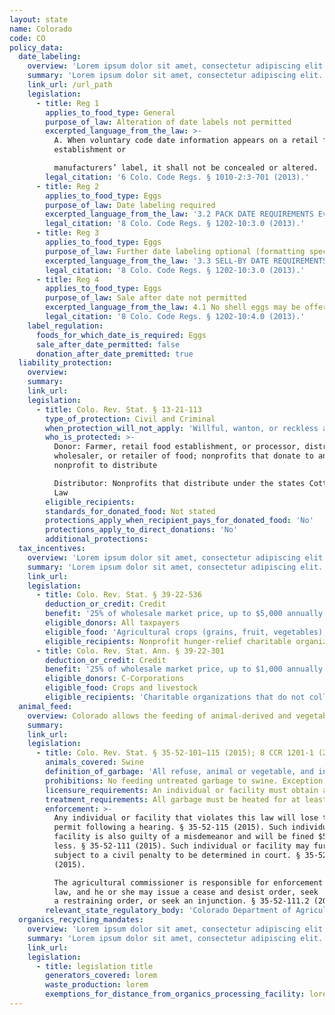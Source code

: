 ```yaml
---
layout: state
name: Colorado
code: CO
policy_data:
  date_labeling:
    overview: 'Lorem ipsum dolor sit amet, consectetur adipiscing elit. Curabitur tellus mi, consequat at laoreet eget, vestibulum nec dolor. Vivamus volutpat quam ac quam bibendum rutrum.'
    summary: 'Lorem ipsum dolor sit amet, consectetur adipiscing elit. Curabitur tellus mi, consequat at laoreet eget, vestibulum nec dolor. Vivamus volutpat quam ac quam bibendum rutrum.'
    link_url: /url_path
    legislation:
      - title: Reg 1
        applies_to_food_type: General
        purpose_of_law: Alteration of date labels not permitted
        excerpted_language_from_the_law: >-
          A. When voluntary code date information appears on a retail food
          establishment or

          manufacturers’ label, it shall not be concealed or altered.
        legal_citation: '6 Colo. Code Regs. § 1010-2:3-701 (2013).'
      - title: Reg 2
        applies_to_food_type: Eggs
        purpose_of_law: Date labeling required
        excerpted_language_from_the_law: '3.2 PACK DATE REQUIREMENTS Every case, carton, or container of shell eggs at the time of packing shall have legibly printed thereon, in numerals not less than one-eighth inch in height, the date the eggs are first packed, which shall be referred to in these rules as the “pack date.” The pack date shall be stated numerically by month and day (e.g., 1/15), or by the numbered consecutive day of the year (e.g., 123, being the 123rd consecutive day of the year).'
        legal_citation: '8 Colo. Code Regs. § 1202-10:3.0 (2013).'
      - title: Reg 3
        applies_to_food_type: Eggs
        purpose_of_law: Further date labeling optional (formatting specified if used)
        excerpted_language_from_the_law: '3.3 SELL-BY DATE REQUIREMENTS Every case, carton, or container of shell eggs may, but need not have legibly printed thereon, . . . a date by which the eggs must be sold, which shall be referred to in these rules as the “sell-by date.” The sell-by date shall be no more than 30 days after the pack date. It shall be stated by month and day using the three-letter abbreviation of the month followed by the numerical day of the month (e.g., Jan 15), and preceded by the term SELL BY or EXP.'
        legal_citation: '8 Colo. Code Regs. § 1202-10:3.0 (2013).'
      - title: Reg 4
        applies_to_food_type: Eggs
        purpose_of_law: Sale after date not permitted
        excerpted_language_from_the_law: 4.1 No shell eggs may be offered for sale or sold to a consumer or restaurant more than 45 days after the pack date.
        legal_citation: '8 Colo. Code Regs. § 1202-10:4.0 (2013).'
    label_regulation:
      foods_for_which_date_is_required: Eggs
      sale_after_date_permitted: false
      donation_after_date_premitted: true
  liability_protection:
    overview:
    summary:
    link_url:
    legislation:
      - title: Colo. Rev. Stat. § 13-21-113
        type_of_protection: Civil and Criminal
        when_protection_will_not_apply: 'Willful, wanton, or reckless acts'
        who_is_protected: >-
          Donor: Farmer, retail food establishment, or processor, distributor,
          wholesaler, or retailer of food; nonprofits that donate to another
          nonprofit to distribute

          Distributor: Nonprofits that distribute under the states Cottage Food
          Law
        eligible_recipients:
        standards_for_donated_food: Not stated
        protections_apply_when_recipient_pays_for_donated_food: 'No'
        protections_apply_to_direct_donations: 'No'
        additional_protections:
  tax_incentives:
    overview: 'Lorem ipsum dolor sit amet, consectetur adipiscing elit. Curabitur tellus mi, consequat at laoreet eget, vestibulum nec dolor. Vivamus volutpat quam ac quam bibendum rutrum.'
    summary: 'Lorem ipsum dolor sit amet, consectetur adipiscing elit. Curabitur tellus mi, consequat at laoreet eget, vestibulum nec dolor. Vivamus volutpat quam ac quam bibendum rutrum.'
    link_url:
    legislation:
      - title: Colo. Rev. Stat. § 39-22-536
        deduction_or_credit: Credit
        benefit: '25% of wholesale market price, up to $5,000 annually'
        eligible_donors: All taxpayers
        eligible_food: 'Agricultural crops (grains, fruit, vegetables), livestock, eggs, dairy'
        eligible_recipients: Nonprofit hunger-relief charitable organizations
      - title: Colo. Rev. Stat. Ann. § 39-22-301
        deduction_or_credit: Credit
        benefit: '25% of wholesale market price, up to $1,000 annually'
        eligible_donors: C-Corporations
        eligible_food: Crops and livestock
        eligible_recipients: 'Charitable organizations that do not collect money, other property, or services in exchange for product'
  animal_feed:
    overview: Colorado allows the feeding of animal-derived and vegetable waste to swine provided that it has been properly heat-treated and fed by a licensed facility. Individuals may feed household garbage to their own swine without heat-treating it and without obtaining a permit.
    summary:
    link_url:
    legislation:
      - title: Colo. Rev. Stat. § 35-52-101–115 (2015); 8 CCR 1201-1 (2015)
        animals_covered: Swine
        definition_of_garbage: 'All refuse, animal or vegetable, and includes all waste material, byproducts of a kitchen, restaurant, hospital, hotel, or slaughterhouse, and every refuse accumulation of animal, fruit, or vegetable matter, liquid or otherwise but excludes such vegetable products as leaves and tops of vegetable plants which have not been mixed with or exposed to or which do not contain any other garbage or waste product prior to feeding to swine. § 35-52-101 (2015). “Garbage” excludes waste from ordinary household operations that is fed directly to swine on the same premises. 8 CCR 1201-1 (2015).'
        prohibitions: No feeding untreated garbage to swine. Exception for individuals feeding household garbage. § 35-52-114 (2015).
        licensure_requirements: An individual or facility must obtain a permit from the state before feeding garbage to swine. § 35-52-114; 8 CCR 1201-1 (2015).
        treatment_requirements: All garbage must be heated for at least 30 minutes or else treated in some other manner approved by the state. § 35-52-113 (2015).
        enforcement: >-
          Any individual or facility that violates this law will lose their
          permit following a hearing. § 35-52-115 (2015). Such individual or
          facility is also guilty of a misdemeanor and will be fined $500 or
          less. § 35-52-111 (2015). Such individual or facility may further be
          subject to a civil penalty to be determined in court. § 35-52-111.1
          (2015).

          The agricultural commissioner is responsible for enforcement of this
          law, and he or she may issue a cease and desist order, seek
          a restraining order, or seek an injunction. § 35-52-111.2 (2015).
        relevant_state_regulatory_body: 'Colorado Department of Agriculture (§ 35-52-118 (2015)), <a href="https://www.colorado.gov/agmain">https://www.colorado.gov/agmain</a>.'
  organics_recycling_mandates:
    overview: 'Lorem ipsum dolor sit amet, consectetur adipiscing elit. Curabitur tellus mi, consequat at laoreet eget, vestibulum nec dolor. Vivamus volutpat quam ac quam bibendum rutrum.'
    summary: 'Lorem ipsum dolor sit amet, consectetur adipiscing elit. Curabitur tellus mi, consequat at laoreet eget, vestibulum nec dolor. Vivamus volutpat quam ac quam bibendum rutrum.'
    link_url:
    legislation:
      - title: legislation title
        generators_covered: lorem
        waste_production: lorem
        exemptions_for_distance_from_organics_processing_facility: lorem
---
```

